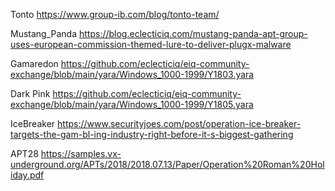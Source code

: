 Tonto
https://www.group-ib.com/blog/tonto-team/

Mustang_Panda
https://blog.eclecticiq.com/mustang-panda-apt-group-uses-european-commission-themed-lure-to-deliver-plugx-malware

Gamaredon
https://github.com/eclecticiq/eiq-community-exchange/blob/main/yara/Windows_1000-1999/Y1803.yara

Dark Pink
https://github.com/eclecticiq/eiq-community-exchange/blob/main/yara/Windows_1000-1999/Y1805.yara

IceBreaker
https://www.securityjoes.com/post/operation-ice-breaker-targets-the-gam-bl-ing-industry-right-before-it-s-biggest-gathering

APT28
https://samples.vx-underground.org/APTs/2018/2018.07.13/Paper/Operation%20Roman%20Holiday.pdf
